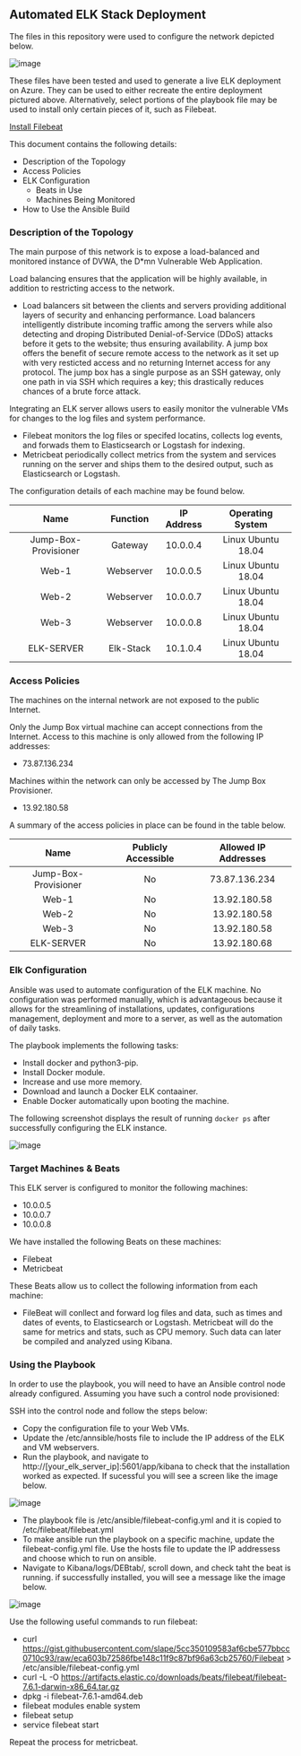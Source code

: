 ## Automated ELK Stack Deployment

The files in this repository were used to configure the network depicted below.

![image](https://user-images.githubusercontent.com/87951718/139780390-1d7a5c60-9c00-4a49-aa42-729458977213.png)


These files have been tested and used to generate a live ELK deployment on Azure. They can be used to either recreate the entire deployment pictured above. Alternatively, select portions of the playbook file may be used to install only certain pieces of it, such as Filebeat.

  [Install Filebeat](https://github.com/mijess4/Cybersecurity-ELK-Stack-Project/blob/main/ansible/filebeat-playbook.yml)

This document contains the following details:
- Description of the Topology
- Access Policies
- ELK Configuration
  - Beats in Use
  - Machines Being Monitored
- How to Use the Ansible Build


### Description of the Topology

The main purpose of this network is to expose a load-balanced and monitored instance of DVWA, the D*mn Vulnerable Web Application.

Load balancing ensures that the application will be highly available, in addition to restricting access to the network.
- Load balancers sit between the clients and servers providing additional layers of security and enhancing performance. Load balancers intelligently distribute incoming traffic among the servers while also detecting and droping Distributed Denial-of-Service (DDoS) attacks before it gets to the website; thus ensuring availability.
  A jump box offers the benefit of secure remote access to the network as it set up with very resticted access and no returning Internet access for any protocol. The jump box has a single purpose as an SSH gateway, only one path in via SSH which requires a key; this drastically reduces chances of a brute force attack. 

Integrating an ELK server allows users to easily monitor the vulnerable VMs for changes to the log files and system performance.
- Filebeat monitors the log files or specifed locatins, collects log events, and forwads them to Elasticsearch or Logstash for indexing.
- Metricbeat periodically collect metrics from the system and services running on the server and ships them to the desired output, such as Elasticsearch or Logstash. 

The configuration details of each machine may be found below.

|         Name         	|  Function 	| IP Address 	|  Operating System  	|
|:--------------------:	|:---------:	|:----------:	|:------------------:	|
| Jump-Box-Provisioner 	| Gateway   	| 10.0.0.4   	| Linux Ubuntu 18.04 	|
| Web-1                	| Webserver 	| 10.0.0.5   	| Linux Ubuntu 18.04 	|
| Web-2                	| Webserver 	| 10.0.0.7   	| Linux Ubuntu 18.04 	|
| Web-3                	| Webserver 	| 10.0.0.8   	| Linux Ubuntu 18.04 	|
| ELK-SERVER           	| Elk-Stack 	| 10.1.0.4   	| Linux Ubuntu 18.04 	|

### Access Policies

The machines on the internal network are not exposed to the public Internet. 

Only the Jump Box virtual machine can accept connections from the Internet. Access to this machine is only allowed from the following IP addresses:
- 73.87.136.234

Machines within the network can only be accessed by The Jump Box Provisioner.
- 13.92.180.58

A summary of the access policies in place can be found in the table below.

|         Name         	| Publicly Accessible 	| Allowed IP Addresses 	|
|:--------------------:	|:-------------------:	|:--------------------:	|
| Jump-Box-Provisioner 	| No                  	| 73.87.136.234        	|
| Web-1                	| No                  	| 13.92.180.58         	|
| Web-2                	| No                  	| 13.92.180.58         	|
| Web-3                	| No                  	| 13.92.180.58         	|
| ELK-SERVER           	| No                  	| 13.92.180.68        	|

### Elk Configuration

Ansible was used to automate configuration of the ELK machine. No configuration was performed manually, which is advantageous because it allows for the streamlining of installations, updates, configurations management, deployment and more to a server, as well as the automation of daily tasks.

The playbook implements the following tasks:
- Install docker and python3-pip.
- Install Docker module.
- Increase and use more memory.
- Download and launch a Docker ELK contaainer.
- Enable Docker automatically upon booting the machine.

The following screenshot displays the result of running `docker ps` after successfully configuring the ELK instance.

![image](https://user-images.githubusercontent.com/87951718/139755712-da6207db-6585-47c6-82db-2295bdfb3119.png)

### Target Machines & Beats
This ELK server is configured to monitor the following machines:
- 10.0.0.5
- 10.0.0.7
- 10.0.0.8

We have installed the following Beats on these machines:
- Filebeat
- Metricbeat

These Beats allow us to collect the following information from each machine:
- FileBeat will conllect and forward log files and data, such as times and dates of events, to Elasticsearch or Logstash. Metricbeat will do the same for metrics and stats, such as CPU memory. Such data can later be compiled and analyzed using Kibana.

### Using the Playbook
In order to use the playbook, you will need to have an Ansible control node already configured. Assuming you have such a control node provisioned: 

SSH into the control node and follow the steps below:
- Copy the configuration file to your Web VMs.
- Update the /etc/annsible/hosts file to include the IP address of the ELK and VM webservers.
- Run the playbook, and navigate to http://[your_elk_server_ip]:5601/app/kibana to check that the installation worked as expected. If sucessful you will see a screen like the image below.

![image](https://user-images.githubusercontent.com/87951718/139757970-3a8539c0-26f1-4237-80f5-d496435fc44d.png)

- The playbook file is /etc/ansible/filebeat-config.yml and it is copied to /etc/filebeat/filebeat.yml
- To make ansible run the playbook on a specific machine, update the filebeat-config.yml file. Use the hosts file to update the IP addressess and choose which to run on ansible.
- Navigate to Kibana/logs/DEBtab/, scroll down, and check taht the beat is running. if successfully installed, you will see a message like the image below.

![image](https://user-images.githubusercontent.com/87951718/139758244-3a9be39e-43c7-4196-b08a-b9dab88e9d2d.png)

Use the following useful commands to run filebeat:

- curl https://gist.githubusercontent.com/slape/5cc350109583af6cbe577bbcc0710c93/raw/eca603b72586fbe148c11f9c87bf96a63cb25760/Filebeat > /etc/ansible/filebeat-config.yml
- curl -L -O https://artifacts.elastic.co/downloads/beats/filebeat/filebeat-7.6.1-darwin-x86_64.tar.gz
- dpkg -i filebeat-7.6.1-amd64.deb
- filebeat modules enable system
- filebeat setup
- service filebeat start

Repeat the process for metricbeat.
